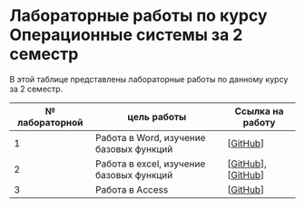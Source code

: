 # Лабораторные работы по курсу Операционные системы за 2 семестр
В этой таблице представлены лабораторные работы по данному курсу за 2 семестр.

| № лабораторной|цель работы|Ссылка на работу | 
|------|-----------|-----------------|
|1|Работа в Word, изучение базовых функций |[[GitHub](2.5.docx)]|
|2|Работа в excel, изучение базовых функций|[[GitHub](LAB_3-3.xls)],[[GitHub](LAB_3-4.xls)]|
|3|Работа в Access|[[GitHub](Student.accdb)]|